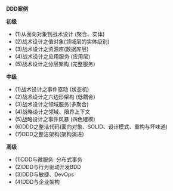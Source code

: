 **DDD案例**

**初级**
- (1)从面向对象到战术设计 (聚合、实体)
- (2)战术设计之值对象(领域层的实体级别)
- (3)战术设计之资源库(数据库层)
- (4)战术设计之应用服务 (应用层)
- (5)战术设计之分层架构 (完整服务)
  
**中级**
- (1)战术设计之事件驱动 (状态机)
- (2)战术设计之六边形架构 (低耦合)
- (3)战术设计之领域服务(多聚合)
- (4)战略设计之领域、限界上下文
- (5)战略设计之事件风暴 (四色建模)
- (6)DDD之整洁代码(面向对象、SOLID、设计模式、重构与坏味道)
- (7)DDD之整洁架构(架构演进)

**高级**
- (1)DDD与微服务: 分布式事务
- (2)DDD与行为驱动开发BDD
- (3)DDD与敏捷、DevOps 
- (4)DDD与企业架构
